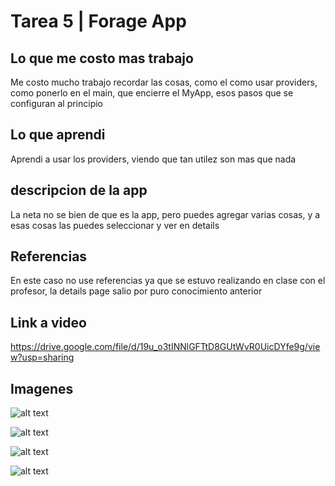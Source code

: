 # Tarea 5 | Forage App

## Lo que me costo mas trabajo
Me costo mucho trabajo recordar las cosas, como el como usar providers, como ponerlo en el main, que encierre el MyApp, esos pasos que se configuran al principio

## Lo que aprendi
Aprendi a usar los providers, viendo que tan utilez son mas que nada

## descripcion de la app
La neta no se bien de que es la app, pero puedes agregar varias cosas, y a esas cosas las puedes seleccionar y ver en details

## Referencias
En este caso no use referencias ya que se estuvo realizando en clase con el profesor, la details page salio por puro conocimiento anterior

## Link a video
https://drive.google.com/file/d/19u_o3tINNlGFTtD8GUtWvR0UicDYfe9g/view?usp=sharing 

## Imagenes

![alt text](./images/imagen1.png)

![alt text](./images/imagen2.png)

![alt text](./images/imagen3.png)

![alt text](./images/imagen4.png)

